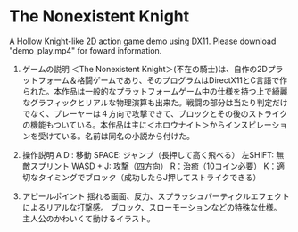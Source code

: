 # The Nonexistent Knight
A Hollow Knight-like 2D action game demo using DX11.
Please download "demo_play.mp4" for foward information.

1. ゲームの説明
＜The Nonexistent Knight＞(不在の騎士)は、自作の2Dプラットフォーム＆格闘ゲームであり、そのプログラムはDirectX11とC言語で作られた。本作品は一般的なプラットフォームゲーム中の仕様を持つ上で綺麗なグラフィックとリアルな物理演算も出来た。戦闘の部分は当たり判定だけでなく、プレーヤーは４方向で攻撃できて、ブロックとその後のストライクの機能もついている。本作品は主に＜ホロウナイト＞からインスピレーションを受けている。名前は同名の小説から付けた。

2. 操作説明
A D : 移動
SPACE: ジャンプ（長押して高く飛べる）
左SHIFT: 無敵スプリント
WASD + J: 攻撃（四方向）
R：治癒（10コイン必要）
K：適切なタイミングでブロック（成功したらJ押してストライクできる）

3. アピールポイント
揺れる画面、反力、スプラッシュパーティクルエフェクトによるリアルな打撃感。
ブロック、スローモーションなどの特殊な仕様。
主人公のかわいくて動けるイラスト。
